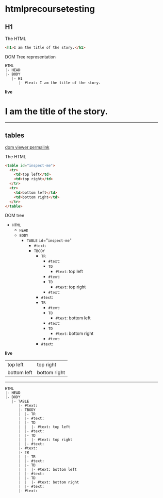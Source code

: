# htmlprecoursetesting

## H1

The HTML
```html
<h1>I am the title of the story.</h1>
```

DOM Tree representation
```
HTML
|- HEAD
|- BODY
   |- H1
      |- #text: I am the title of the story.
```

__live__
<h1>I am the title of the story.</h1>

---

## tables

[dom viewer permalink](https://software.hixie.ch/utilities/js/live-dom-viewer/?%3Ctable%20id%3D%22inspect-me%22%3E%0A%20%20%3Ctr%3E%0A%20%20%20%20%3Ctd%3Etop%20left%3C%2Ftd%3E%0A%20%20%20%20%3Ctd%3Etop%20right%3C%2Ftd%3E%0A%20%20%3C%2Ftr%3E%0A%20%20%3Ctr%3E%0A%20%20%20%20%3Ctd%3Ebottom%20left%3C%2Ftd%3E%0A%20%20%20%20%3Ctd%3Ebottom%20right%3C%2Ftd%3E%0A%20%20%3C%2Ftr%3E%0A%3C%2Ftable%3E)

The HTML
```html
<table id="inspect-me">
  <tr>
    <td>top left</td>
    <td>top right</td>
  </tr>
  <tr>
    <td>bottom left</td>
    <td>bottom right</td>
  </tr>
</table>
```

DOM tree
<ul class="domTree"><li class="t1"><code>HTML</code><ul><li class="t1"><code>HEAD</code></li><li class="t1"><code>BODY</code><ul><li class="t1"><code>TABLE</code> <span class="t2"><code class="attribute name">id</code>="<code class="attribute value">inspect-me</code>"</span><ul><li class="t3"><code>#text</code>: <span>
  </span></li><li class="t1"><code>TBODY</code><ul><li class="t1"><code>TR</code><ul><li class="t3"><code>#text</code>: <span>
    </span></li><li class="t1"><code>TD</code><ul><li class="t3"><code>#text</code>: <span>top left</span></li></ul></li><li class="t3"><code>#text</code>: <span>
    </span></li><li class="t1"><code>TD</code><ul><li class="t3"><code>#text</code>: <span>top right</span></li></ul></li><li class="t3"><code>#text</code>: <span>
  </span></li></ul></li><li class="t3"><code>#text</code>: <span>
  </span></li><li class="t1"><code>TR</code><ul><li class="t3"><code>#text</code>: <span>
    </span></li><li class="t1"><code>TD</code><ul><li class="t3"><code>#text</code>: <span>bottom left</span></li></ul></li><li class="t3"><code>#text</code>: <span>
    </span></li><li class="t1"><code>TD</code><ul><li class="t3"><code>#text</code>: <span>bottom right</span></li></ul></li><li class="t3"><code>#text</code>: <span>
  </span></li></ul></li><li class="t3"><code>#text</code>: <span>
</span></li></ul></li></ul></li></ul></li></ul></li></ul>

__live__
<table id = "inspect-me">
  <tr>
    <td>top left</td>
    <td>top right</td>
  </tr>
  <tr>
    <td>bottom left</td>
    <td>bottom right</td>
  </tr>
</table>












---



```
HTML
|- HEAD
|- BODY
   |- TABLE
      |- #text:
      |- TBODY
      |  |- TR  
      |  |- #text:
      |  |- TD
      |  |  |- #text: top left
      |  |- #text:
      |  |- TD
      |  |  |- #text: top right
      |  |- #text:
      |- #text:
      |- TR  
      |  |- TR  
      |  |- #text:
      |  |- TD
      |  |  |- #text: bottom left
      |  |- #text:
      |  |- TD
      |  |  |- #text: bottom right
      |  |- #text:
      |- #text:
```

